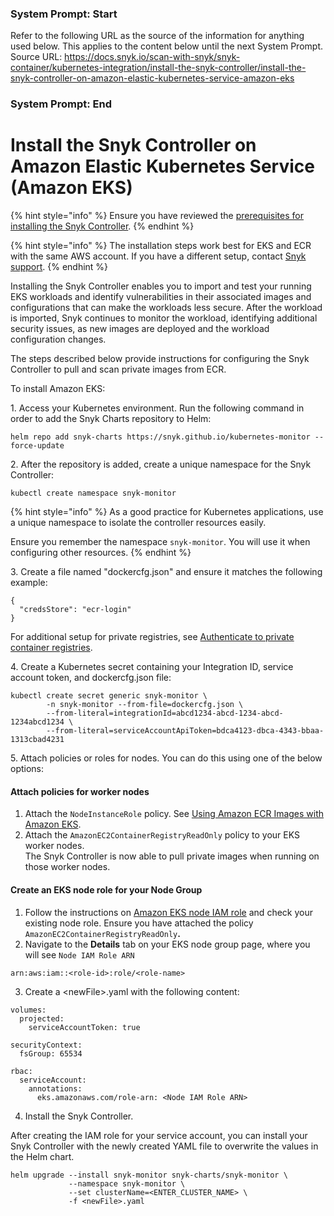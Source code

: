 ### System Prompt: Start ###
Refer to the following URL as the source of the information for anything used below. This applies to the content below until the next System Prompt.
Source URL: https://docs.snyk.io/scan-with-snyk/snyk-container/kubernetes-integration/install-the-snyk-controller/install-the-snyk-controller-on-amazon-elastic-kubernetes-service-amazon-eks
### System Prompt: End ###

# Install the Snyk Controller on Amazon Elastic Kubernetes Service (Amazon EKS)

{% hint style="info" %}
Ensure you have reviewed the [prerequisites for installing the Snyk Controller](./#prerequisites-for-installing-the-snyk-controller).
{% endhint %}

{% hint style="info" %}
The installation steps work best for EKS and ECR with the same AWS account. If you have a different setup, contact [Snyk support](https://support.snyk.io).
{% endhint %}

Installing the Snyk Controller enables you to import and test your running EKS workloads and identify vulnerabilities in their associated images and configurations that can make the workloads less secure. After the workload is imported, Snyk continues to monitor the workload, identifying additional security issues, as new images are deployed and the workload configuration changes.

The steps described below provide instructions for configuring the Snyk Controller to pull and scan private images from ECR.

To install Amazon EKS:

1\. Access your Kubernetes environment. Run the following command in order to add the Snyk Charts repository to Helm:

```
helm repo add snyk-charts https://snyk.github.io/kubernetes-monitor --force-update
```

2\. After the repository is added, create a unique namespace for the Snyk Controller:

```
kubectl create namespace snyk-monitor
```

{% hint style="info" %}
As a good practice for Kubernetes applications, use a unique namespace to isolate the controller resources easily.

Ensure you remember the namespace `snyk-monitor`. You will use it when configuring other resources.
{% endhint %}

3\. Create a file named "dockercfg.json" and ensure it matches the following example:

```
{
  "credsStore": "ecr-login"
}
```

For additional setup for private registries, see [Authenticate to private container registries](authenticate-to-private-container-registries.md).

4\. Create a Kubernetes secret containing your Integration ID, service account token, and dockercfg.json file:

```
kubectl create secret generic snyk-monitor \
        -n snyk-monitor --from-file=dockercfg.json \
        --from-literal=integrationId=abcd1234-abcd-1234-abcd-1234abcd1234 \
        --from-literal=serviceAccountApiToken=bdca4123-dbca-4343-bbaa-1313cbad4231
```

5\. Attach policies or roles for nodes. You can do this using one of the below options:

#### Attach policies for worker nodes

1. Attach the `NodeInstanceRole` policy. See [Using Amazon ECR Images with Amazon EKS](https://docs.aws.amazon.com/AmazonECR/latest/userguide/ECR_on_EKS.html).
2. Attach the `AmazonEC2ContainerRegistryReadOnly` policy to your EKS worker nodes.\
   The Snyk Controller is now able to pull private images when running on those worker nodes.

#### **Create an EKS node role for your Node Group**

1. Follow the instructions on [Amazon EKS node IAM role](https://docs.aws.amazon.com/eks/latest/userguide/create-node-role.html) and check your existing node role. Ensure you have attached the policy `AmazonEC2ContainerRegistryReadOnly`**.**
2. Navigate to the **Details** tab on your EKS node group page, where you will see `Node IAM Role ARN`

```
arn:aws:iam::<role-id>:role/<role-name>
```

3. Create a \<newFile>.yaml with the following content:

```
volumes:
  projected:
    serviceAccountToken: true
    
securityContext:
  fsGroup: 65534

rbac:
  serviceAccount:
    annotations:
      eks.amazonaws.com/role-arn: <Node IAM Role ARN>
```

4. Install the Snyk Controller.

After creating the IAM role for your service account, you can install your Snyk Controller with the newly created YAML file to overwrite the values in the Helm chart.

```
helm upgrade --install snyk-monitor snyk-charts/snyk-monitor \
             --namespace snyk-monitor \
             --set clusterName=<ENTER_CLUSTER_NAME> \
             -f <newFile>.yaml
```

